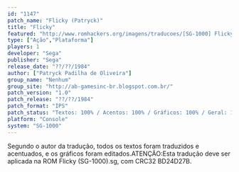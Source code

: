 ```yaml
---
id: "1147"
patch_name: "Flicky (Patryck)"
title: "Flicky"
featured: "http://www.romhackers.org/imagens/traducoes/[SG-1000] Flicky - Patryck - 1.png"
type: ["Ação","Plataforma"]
players: 1
developer: "Sega"
publisher: "Sega"
release_date: "??/??/1984"
author: ["Patryck Padilha de Oliveira"]
group_name: "Nenhum"
group_site: "http://ab-gamesinc-br.blogspot.com.br/"
patch_version: "1.0"
patch_release: "??/??/1984"
patch_format: "IPS"
patch_status: "Textos: 100% / Acentos: 100% / Gráficos: 100% / Geral: 100%"
platform: "Console"
system: "SG-1000"
---
```


Segundo o autor da tradução, todos os textos foram traduzidos e acentuados, e os gráficos foram editados.ATENÇÃO:Esta tradução deve ser aplicada na ROM Flicky (SG-1000).sg, com CRC32 BD24D27B.